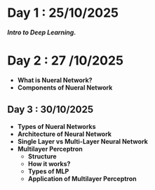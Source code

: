 # Day 1 : 25/10/2025
***Intro to Deep Learning.***

# Day 2 : 27 /10/2025
- **What is Nueral Network?**
- **Components of Nueral Network**

## Day 3 : 30/10/2025
- **Types of Nueral Networks**
- **Architecture of Neural Network**
- **Single Layer vs Multi-Layer Neural Network**
- **Multilayer Perceptron**
    - **Structure**
    - **How it works?**
    - **Types of MLP**
    - **Application of Multilayer Perceptron**